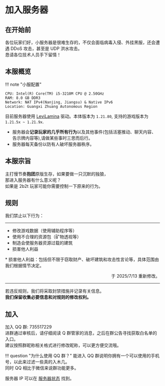 # 加入服务器
## 在开始前
各位玩家们好，小服务器是很难生存的，不仅会面临病毒入侵、外挂黑服，还会遭遇 DDoS 攻击，甚至是 UDP 洪水攻击。  
恳请各位技术人员手下留情！

## 本服概览
!!! note "小服配置"

    CPU: Intel(R) Core(TM) i5-3210M CPU @ 2.50GHz  
    RAM: 8.0 GB DDR3  
    Network: NAT IPv4(Nanjing, Jiangsu) & Native IPv6  
    Location: Guangxi Zhuang Autonomous Region

目前服务器使用  [LeviLamina](https://lamina.levimc.org/zh/) 驱动。本体版本为 `1.21.80`, 支持的游戏版本为  `1.21.5x ~ 1.21.9x`. 

* 服务器会**记录玩家的几乎所有行为**以及其他事件(包括活塞推动、聊天内容、告示牌内容等),请做某些事时三思而后行。
* 服务器每天备份以防有人破坏服务器秩序。

## 本服宗旨
主打慢节奏**抱团**原版生存，如果要做一只沉默的独狼，  
那进入服务器有什么意义呢？  
如果是 2b2t 玩家可能你需要控制一下原来的行为。

## 规则
我们禁止以下行为：
***

- 修改游戏数据（使用辅助程序等）
- 使用不合理的资源包（矿物透视等）
- 制造会使服务器资源过载的建筑
- 损害他人利益

\* 损害他人利益：包括但不限于窃取财产、破坏建筑和攻击性言论等，具体范围由我们根据情节决定。

<p align="right">
    于 2025/7/13 重新修改。
</p>

***

若违反规则，我们将采取封禁措施并记录有关信息。  
**我们保留收集必要信息和对规则的修改权利。**

## 加入
加入 QQ 群: 735517229  
进群通过审核后，请仔细阅读 Q 群管家的消息，之后在群公告寻找获取白名单的入口。  
建议按照群昵称相关格式进行修改昵称，可以更方便交流哦。

!!! question "为什么使用 QQ 群？"
    能进入 QQ 群说明你拥有一个可以使用的手机号，以此来过滤一些真的入木几。  
    同时 QQ 相比于微信来说群功能更多。

服务器 IP 可以在 [服务器状态](https://mc.ltya.top/server/status/) 找到。